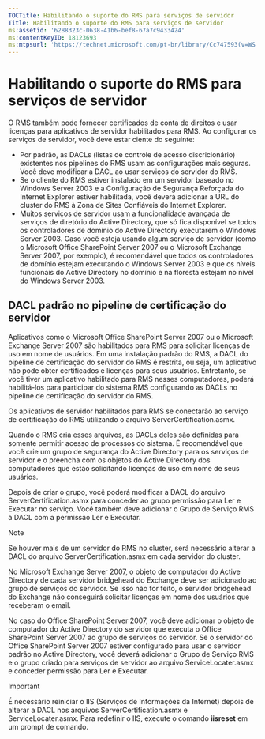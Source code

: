 ```yaml
---
TOCTitle: Habilitando o suporte do RMS para serviços de servidor
Title: Habilitando o suporte do RMS para serviços de servidor
ms:assetid: '6288323c-0638-41b6-bef8-67a7c9433424'
ms:contentKeyID: 18123693
ms:mtpsurl: 'https://technet.microsoft.com/pt-br/library/Cc747593(v=WS.10)'
---
```


Habilitando o suporte do RMS para serviços de servidor
======================================================

O RMS também pode fornecer certificados de conta de direitos e usar licenças para aplicativos de servidor habilitados para RMS. Ao configurar os serviços de servidor, você deve estar ciente do seguinte:

-   Por padrão, as DACLs (listas de controle de acesso discricionário) existentes nos pipelines do RMS usam as configurações mais seguras. Você deve modificar a DACL ao usar serviços do servidor do RMS.
-   Se o cliente do RMS estiver instalado em um servidor baseado no Windows Server 2003 e a Configuração de Segurança Reforçada do Internet Explorer estiver habilitada, você deverá adicionar a URL do cluster do RMS à Zona de Sites Confiáveis do Internet Explorer.
-   Muitos serviços de servidor usam a funcionalidade avançada de serviços de diretório do Active Directory, que só fica disponível se todos os controladores de domínio do Active Directory executarem o Windows Server 2003. Caso você esteja usando algum serviço de servidor (como o Microsoft Office SharePoint Server 2007 ou o Microsoft Exchange Server 2007, por exemplo), é recomendável que todos os controladores de domínio estejam executando o Windows Server 2003 e que os níveis funcionais do Active Directory no domínio e na floresta estejam no nível do Windows Server 2003.

DACL padrão no pipeline de certificação do servidor
---------------------------------------------------

Aplicativos como o Microsoft Office SharePoint Server 2007 ou o Microsoft Exchange Server 2007 são habilitados para RMS para solicitar licenças de uso em nome de usuários. Em uma instalação padrão do RMS, a DACL do pipeline de certificação do servidor do RMS é restrita, ou seja, um aplicativo não pode obter certificados e licenças para seus usuários. Entretanto, se você tiver um aplicativo habilitado para RMS nesses computadores, poderá habilitá-los para participar do sistema RMS configurando as DACLs no pipeline de certificação do servidor do RMS.

Os aplicativos de servidor habilitados para RMS se conectarão ao serviço de certificação do RMS utilizando o arquivo ServerCertification.asmx.

Quando o RMS cria esses arquivos, as DACLs deles são definidas para somente permitir acesso de processos do sistema. É recomendável que você crie um grupo de segurança do Active Directory para os serviços de servidor e o preencha com os objetos do Active Directory dos computadores que estão solicitando licenças de uso em nome de seus usuários.

Depois de criar o grupo, você poderá modificar a DACL do arquivo ServerCertification.asmx para conceder ao grupo permissão para Ler e Executar no serviço. Você também deve adicionar o Grupo de Serviço RMS à DACL com a permissão Ler e Executar.

> [!Note]  
> Se houver mais de um servidor do RMS no cluster, será necessário alterar a DACL do arquivo ServerCertification.asmx em cada servidor do cluster. 

No Microsoft Exchange Server 2007, o objeto de computador do Active Directory de cada servidor bridgehead do Exchange deve ser adicionado ao grupo de serviços do servidor. Se isso não for feito, o servidor bridgehead do Exchange não conseguirá solicitar licenças em nome dos usuários que receberam o email.

No caso do Office SharePoint Server 2007, você deve adicionar o objeto de computador do Active Directory do servidor que executa o Office SharePoint Server 2007 ao grupo de serviços do servidor. Se o servidor do Office SharePoint Server 2007 estiver configurado para usar o servidor padrão no Active Directory, você deverá adicionar o Grupo de Serviço RMS e o grupo criado para serviços de servidor ao arquivo ServiceLocater.asmx e conceder permissão para Ler e Executar.

> [!Important]  
> É necessário reiniciar o IIS (Serviços de Informações da Internet) depois de alterar a DACL nos arquivos ServerCertification.asmx e ServiceLocater.asmx. Para redefinir o IIS, execute o comando **iisreset** em um prompt de comando. 
